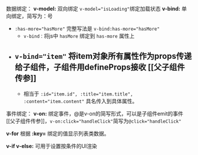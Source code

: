 数据绑定：
**v-model:** 双向绑定 `v-model="isLoading"`绑定加载状态
**v-bind:** 单向绑定，简写为：号 
- `:has-more="hasMore"` 完整写法是 `v-bind:has-more="hasMore"`
	- `v-bind：`将js中 `hasMore` 绑定到 `has-more` 属性上
- `v-bind="item"` 将item对象所有属性作为props传递给子组件，子组件用defineProps接收 [[父子组件传参]]
	- 
	- 相当于 `:id="item.id", :title="item.title", :content="item.content"` 具名传入到具体属性。


事件绑定：
**v-on:** 绑定事件，@是v-on的简写形式，可以是子组件emit的事件[[父子组件传参]]，`v-on:click="handleClick"`简写为`@click="handleClick"`

**v-for** 根据 **:key=** 绑定的值显示列表类数据。

**v-if v-else:** 可用于设置按条件的UI渲染